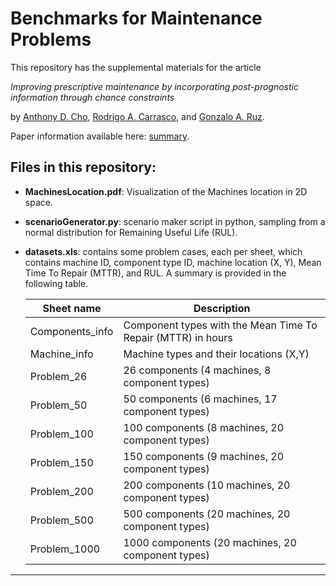 <!-- # maintenanceBenchmarks -->

# Benchmarks for Maintenance Problems


This repository has the supplemental materials for the article

*Improving prescriptive maintenance by incorporating post-prognostic information through chance constraints*

by [Anthony D. Cho](https://www.raxlab.science/author/anthony-d.-cho-lo/), [Rodrigo A. Carrasco](https://www.raxlab.science/members/rodrigo-a.-carrasco/), and [Gonzalo A. Ruz](https://gonzaloruz.com/index.html).

Paper information available here: [summary]().


## Files in this repository:

- **MachinesLocation.pdf**: Visualization of the Machines location in 2D space.

- **scenarioGenerator.py**: scenario maker script in python, sampling from a normal distribution for Remaining Useful Life (RUL).

- **datasets.xls**: contains some problem cases, each per sheet, which contains machine ID, component type ID, machine location (X, Y), Mean Time To Repair (MTTR), and RUL. A summary is provided in the following table.

	<center>

	| Sheet name      | Description                                                  |
	|-----------------|--------------------------------------------------------------|
	| Components_info | Component types with the Mean Time To Repair (MTTR) in hours |
	| Machine_info    | Machine types and their locations (X,Y)                      |
	| Problem_26      | 26 components (4 machines, 8 component types)                |
	| Problem_50      | 50 components (6 machines, 17 component types)               |
	| Problem_100     | 100 components (8 machines, 20 component types)              |
	| Problem_150     | 150 components (9 machines, 20 component types)              |
	| Problem_200     | 200 components (10 machines, 20 component types)             |
	| Problem_500     | 500 components (20 machines, 20 component types)             |
	| Problem_1000    | 1000 components (20 machines, 20 component types)            |

	</center>

---

